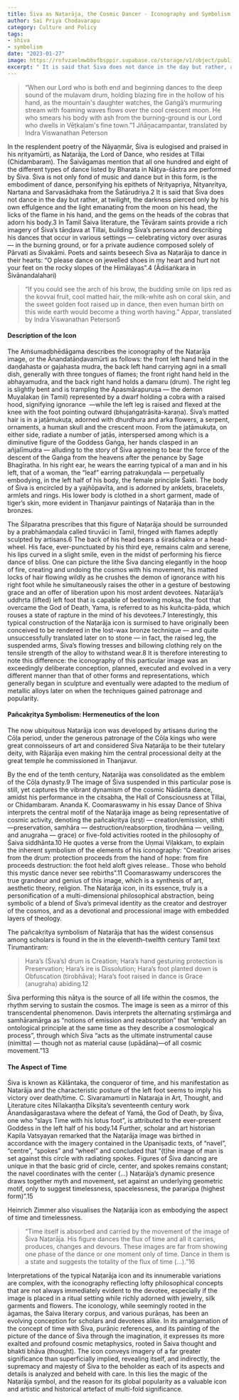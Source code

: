 ```yaml
---
title: Śiva as Naṭarāja, the Cosmic Dancer - Iconography and Symbolism
author: Sai Priya Chodavarapu
category: Culture and Policy
tags:
- shiva
- symbolism
date: "2023-01-27"
image: https://rnfvzaelmwbbvfbsppir.supabase.co/storage/v1/object/public/brhatwebsite/05dhiti/nataraja.webp
excerpt: " It is said that Śiva does not dance in the day but rather, at twilight, the darkness pierced only by his own effulgence and the light emanating from the moon on his head, the licks of the flame in his hand, and the gems on the heads of the cobras that adorn his body."
---
```


> “When our Lord who is both end and beginning
> dances to the deep sound of the mulavam drum,
> holding blazing fire in the hollow of his hand,
> as the mountain's daughter watches,
> the Gaṅgā’s murmuring stream with foaming waves
> flows over the cool crescent moon.
> He who smears his body
> with ash from the burning-ground
> is our Lord who dwells
> in Vēṭkaḷam's fine town.”1
> Jñāṉacampantar, translated by Indra Viswanathan Peterson

In the resplendent poetry of the Nāyaṉmār, Śiva is eulogised and praised in his nṛityamūrti, as Naṭarāja, the Lord of Dance, who resides at Tillai (Chidambaram). The Śaivāgamas mention that all one hundred and eight of the different types of dance listed by Bharata in Nāṭya-śāstra are performed by Śiva. Śiva is not only fond of music and dance but in this form, is the embodiment of dance, personifying his epithets of Nṛityapriya, Nityanṛitya, Nartana and Sarvasādhaka from the Śatārudriya.2 It is said that Śiva does not dance in the day but rather, at twilight, the darkness pierced only by his own effulgence and the light emanating from the moon on his head, the licks of the flame in his hand, and the gems on the heads of the cobras that adorn his body.3 In Tamil Śaiva literature, the Tēvāram saints provide a rich imagery of Śiva’s tāṇḍava at Tillai, building Śiva’s persona and describing his dances that occur in various settings — celebrating victory over asuras — in the burning ground, or for a private audience composed solely of Pārvati as Śivakāmi. Poets and saints beseech Śiva as Naṭarāja to dance in their hearts: “O please dance on jewelled shoes in my heart and hurt not your feet on the rocky slopes of the Himālayas”.4 (Ādiśaṅkara in Śivānandalahari)

> “If you could see
> the arch of his brow,
> the budding smile on lips red as the kovvai fruit,
> cool matted hair,
> the milk-white ash on coral skin,
> and the sweet golden foot
> raised up in dance,
> then even human birth on this wide earth
> would become a thing worth having.”
Appar, translated by Indra Viswanathan Peterson5

#### Description of the Icon

The Aṁśumadbhēdāgama describes the iconography of the Naṭarāja image, or the Ānandatāṇḍavamūrti as follows: the front left hand held in the daṇḍahasta or gajahasta mudra, the back left hand carrying agni in a small dish, generally with three tongues of flames; the front right hand held in the abhayamudra, and the back right hand holds a ḍamaru (drum). The right leg is slightly bent and is trampling the Apasmārapuruṣa — the demon Muyalakaṇ (in Tamil) represented by a dwarf holding a cobra with a raised hood, signifying ignorance  —while the left leg is raised and flexed at the knee with the foot pointing outward (bhujaṅgatrāsita-karaṇa). Śiva’s matted hair is in a jaṭāmukuṭa, adorned with dhurdhura and arka flowers, a serpent, ornaments, a human skull and the crescent moon. From the jaṭāmukuṭa, on either side, radiate a number of jaṭās, interspersed among which is a diminutive figure of the Goddess Gaṅga, her hands clasped in an añjalīmudra — alluding to the story of Śiva agreeing to bear the force of the descent of the Gaṅga from the heavens after the penance by Sage Bhagīratha. In his right ear, he wears the earring typical of a man and in his left, that of a woman, the “leaf” earring patrakuṇḍala — perpetually embodying, in the left half of his body, the female principle Śakti. The body of Śiva is encircled by a yajñōpavīta, and is adorned by anklets, bracelets, armlets and rings. His lower body is clothed in a short garment, made of tiger’s skin, more evident in Thanjavur paintings of Naṭarāja than in the bronzes. 

The Śilparatna prescribes that this figure of Naṭarāja should be surrounded by a prabhāmaṇḍala called tiruvāci in Tamil, fringed with flames adeptly sculpted by artisans.6 The back of his head bears a śiraśchakra or a head-wheel. His face, ever-punctuated by his third eye, remains calm and serene, his lips curved in a slight smile, even in the midst of performing his fierce dance of bliss. One can picture the lithe Śiva dancing elegantly in the hoop of fire, creating and undoing the cosmos with his movement, his matted locks of hair flowing wildly as he crushes the demon of ignorance with his right foot while he simultaneously raises the other in a gesture of bestowing grace and an offer of liberation upon his most ardent devotees. Naṭarāja’s uddhṛta (lifted) left foot that is capable of bestowing mokṣa, the foot that overcame the God of Death, Yama, is referred to as his kuñcita-pāda, which rouses a state of rapture in the mind of his devotees.7 Interestingly, this typical construction of the Naṭarāja icon is surmised to have originally been conceived to be rendered in the lost-wax bronze technique — and quite unsuccessfully translated later on to stone — in fact, the raised leg, the suspended arms, Śiva’s flowing tresses and billowing clothing rely on the tensile strength of the alloy to withstand wear.8 It is therefore interesting to note this difference: the iconography of this particular image was an exceedingly deliberate conception, planned, executed and evolved in a very different manner than that of other forms and representations, which generally began in sculpture and eventually were adapted to the medium of metallic alloys later on when the techniques gained patronage and popularity.

#### Pañcakṛitya Symbolism: Hermeneutics of the Icon

The now ubiquitous Naṭarāja icon was developed by artisans during the Cōḷa period, under the generous patronage of the Cōḷa kings who were great connoisseurs of art and considered Śiva Naṭarāja to be their tutelary deity, with Rājarāja even making him the central processional deity at the great temple he commissioned in Thanjavur. 

By the end of the tenth century, Naṭarāja was consolidated as the emblem of the Cōḷa dynasty.9 The image of Śiva suspended in this particular pose is still, yet captures the vibrant dynamism of the cosmic Nādānta dance, amidst his performance in the citsabha, the Hall of Consciousness at Tillai, or Chidambaram. Ananda K. Coomaraswamy in his essay Dance of Shiva interprets the central motif of the Naṭarāja image as being representative of cosmic activity, denoting the pañcakṛitya (sṛṣṭi — creation/emission, sthiti —preservation, saṃhāra — destruction/reabsorption, tirodhāna — veiling, and anugraha — grace) or five-fold activities rooted in the philosophy of Śaiva siddhānta.10 He quotes a verse from the Uṇmai Viḷakkam, to explain the inherent symbolism of the elements of his iconography: “Creation arises from the drum: protection proceeds from the hand of hope: from fire proceeds destruction: the foot held aloft gives release.. Those who behold this mystic dance never see rebirths”.11 Coomaraswamy underscores the true grandeur and genius of this image, which is a synthesis of art, aesthetic theory, religion. The Naṭarāja icon, in its essence, truly is a personification of a multi-dimensional philosophical abstraction, being symbolic of a blend of Śiva’s primeval identity as the creator and destroyer of the cosmos, and as a devotional and processional image with embedded layers of theology.

The pañcakṛitya symbolism of Naṭarāja that has the widest consensus among scholars is found in the in the eleventh–twelfth century Tamil text Tirumantiram:

> Hara’s (Śiva’s) drum is Creation;
> Hara’s hand gesturing protection is Preservation;
> Hara’s ire is Dissolution;
> Hara’s foot planted down is Obfuscation (tirobhāva);
> Hara’s foot raised in dance is Grace (anugraha) abiding.12

Śiva performing this nātya is the source of all life within the cosmos, the rhythm serving to sustain the cosmos. The image is seen as a mirror of this transcendental phenomenon. Davis interprets the alternating sṛṣṭimārga and samhāramārga as “notions of emission and reabsorption” that “embody an ontological principle at the same time as they describe a cosmological process”, through which Śiva “acts as the ultimate instrumental cause (nimitta) — though not as material cause (upādāna)—of all cosmic movement.”13

#### The Aspect of Time

Śiva is known as Kālāntaka, the conqueror of time, and his manifestation as Naṭarāja and the characteristic posture of the left foot seems to imply his victory over death/time. C. Sivaramamurti in Nataraja in Art, Thought, and Literature cites Nīlakaṇṭha Dīkṣita’s seventeenth century work Ānandasāgarastava where the defeat of Yamā, the God of Death, by Śiva, one who “slays Time with his lotus foot”, is attributed to the ever-present Goddess in the left half of his body.14 Further, scholar and art historian Kapila Vatsyayan remarked that the Naṭarāja image was birthed in accordance with the imagery contained in the Upaniṣadic texts, of “navel”, “centre”, “spokes” and “wheel” and concluded that “(t)he image of man is set against this circle with radiating spokes. Figures of Śiva dancing are unique in that the basic grid of circle, center, and spokes remains constant; the navel coordinates with the center (…) Naṭarāja’s dynamic presence draws together myth and movement, set against an underlying geometric motif, only to suggest timelessness, spacelessness, the pararūpa (highest form)”.15

Heinrich Zimmer also visualises the Naṭarāja icon as embodying the aspect of time and timelessness.

> “Time itself is absorbed and carried by the movement of the image of Śiva Naṭarāja. His figure dances the flux of time and all it carries, produces, changes and devours. These images are far from showing one phase of the dance or one moment only of time. Dance in them is a state and suggests the totality of the flux of time (…).”16

Interpretations of the typical Naṭarāja icon and its innumerable variations are complex, with the iconography reflecting lofty philosophical concepts that are not always immediately evident to the devotee, especially if the image is placed in a ritual setting while richly adorned with jewelry, silk garments and flowers. The iconology, while seemingly rooted in the āgamas, the Śaiva literary corpus, and various purāṇas, has been an evolving conception for scholars and devotees alike. In its amalgamation of the concept of time with Śiva, purāṇic references, and its painting of the picture of the dance of Śiva through the imagination, it expresses its more exalted and profound cosmic metaphysics, rooted in Śaiva thought and bhakti bhāva (thought). The icon conveys imagery of a far greater significance than superficially implied, revealing itself, and indirectly, the supremacy and majesty of Śiva to the beholder as each of its aspects and details is analyzed and beheld with care. In this lies the magic of the Naṭarāja symbol, and the reason for its global popularity as a valuable icon and artistic and historical artefact of multi-fold significance. 